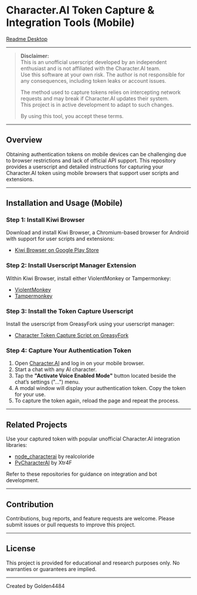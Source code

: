 # Character.AI Token Capture & Integration Tools (Mobile)

[Readme Desktop](./README.md)

---

> **Disclaimer:**  
> This is an unofficial userscript developed by an independent enthusiast and is not affiliated with the Character.AI team.  
> Use this software at your own risk. The author is not responsible for any consequences, including token leaks or account issues.  
>  
> The method used to capture tokens relies on intercepting network requests and may break if Character.AI updates their system.  
> This project is in active development to adapt to such changes.  
>  
> By using this tool, you accept these terms.

---

## Overview

Obtaining authentication tokens on mobile devices can be challenging due to browser restrictions and lack of official API support. This repository provides a userscript and detailed instructions for capturing your Character.AI token using mobile browsers that support user scripts and extensions.

---

## Installation and Usage (Mobile)

### Step 1: Install Kiwi Browser

Download and install Kiwi Browser, a Chromium-based browser for Android with support for user scripts and extensions:

- [Kiwi Browser on Google Play Store](https://play.google.com/store/apps/details?id=com.kiwibrowser.browser)

### Step 2: Install Userscript Manager Extension

Within Kiwi Browser, install either ViolentMonkey or Tampermonkey:

- [ViolentMonkey](https://violentmonkey.github.io/)  
- [Tampermonkey](https://www.tampermonkey.net/)

### Step 3: Install the Token Capture Userscript

Install the userscript from GreasyFork using your userscript manager:

- [Character Token Capture Script on GreasyFork](https://greasyfork.org/en/scripts/545327-character-token)

### Step 4: Capture Your Authentication Token

1. Open [Character.AI](https://character.ai) and log in on your mobile browser.  
2. Start a chat with any AI character.  
3. Tap the **"Activate Voice Enabled Mode"** button located beside the chat’s settings ("...") menu.  
4. A modal window will display your authentication token. Copy the token for your use.  
5. To capture the token again, reload the page and repeat the process.

---

## Related Projects

Use your captured token with popular unofficial Character.AI integration libraries:

- [node_characterai](https://github.com/realcoloride/node_characterai) by realcoloride  
- [PyCharacterAI](https://github.com/Xtr4F/PyCharacterAI) by Xtr4F

Refer to these repositories for guidance on integration and bot development.

---

## Contribution

Contributions, bug reports, and feature requests are welcome. Please submit issues or pull requests to improve this project.

---

## License

This project is provided for educational and research purposes only. No warranties or guarantees are implied.

---

Created by Golden4484

